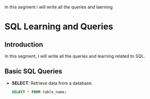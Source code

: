 In this segment i will write all the queries and laerning 


# SQL Learning and Queries

## Introduction
In this segment, I will write all the queries and learning related to SQL.

## Basic SQL Queries
- **SELECT**: Retrieve data from a database.
  ```sql
  SELECT * FROM table_name;

  
